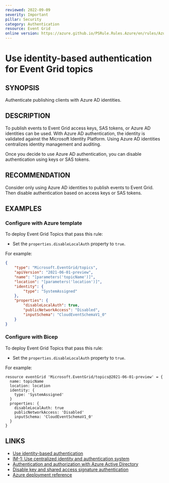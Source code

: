 ```yaml
---
reviewed: 2022-09-09
severity: Important
pillar: Security
category: Authentication
resource: Event Grid
online version: https://azure.github.io/PSRule.Rules.Azure/en/rules/Azure.EventGrid.DisableLocalAuth/
---
```


# Use identity-based authentication for Event Grid topics

## SYNOPSIS

Authenticate publishing clients with Azure AD identities.

## DESCRIPTION

To publish events to Event Grid access keys, SAS tokens, or Azure AD identities can be used.
With Azure AD authentication, the identity is validated against the Microsoft Identity Platform.
Using Azure AD identities centralizes identity management and auditing.

Once you decide to use Azure AD authentication, you can disable authentication using keys or SAS tokens.

## RECOMMENDATION

Consider only using Azure AD identities to publish events to Event Grid.
Then disable authentication based on access keys or SAS tokens.

## EXAMPLES

### Configure with Azure template

To deploy Event Grid Topics that pass this rule:

- Set the `properties.disableLocalAuth` property to `true`.

For example:

```json
{
    "type": "Microsoft.EventGrid/topics",
    "apiVersion": "2021-06-01-preview",
    "name": "[parameters('topicName')]",
    "location": "[parameters('location')]",
    "identity": {
        "type": "SystemAssigned"
    },
    "properties": {
        "disableLocalAuth": true,
        "publicNetworkAccess": "Disabled",
        "inputSchema": "CloudEventSchemaV1_0"
    }
}
```

### Configure with Bicep

To deploy Event Grid Topics that pass this rule:

- Set the `properties.disableLocalAuth` property to `true`.

For example:

```bicep
resource eventGrid 'Microsoft.EventGrid/topics@2021-06-01-preview' = {
  name: topicName
  location: location
  identity: {
    type: 'SystemAssigned'
  }
  properties: {
    disableLocalAuth: true
    publicNetworkAccess: 'Disabled'
    inputSchema: 'CloudEventSchemaV1_0'
  }
}
```

## LINKS

- [Use identity-based authentication](https://docs.microsoft.com/azure/architecture/framework/security/design-identity-authentication#use-identity-based-authentication)
- [IM-1: Use centralized identity and authentication system](https://docs.microsoft.com/security/benchmark/azure/security-controls-v3-identity-management#im-1-use-centralized-identity-and-authentication-system)
- [Authentication and authorization with Azure Active Directory](https://docs.microsoft.com/azure/event-grid/authenticate-with-active-directory)
- [Disable key and shared access signature authentication](https://docs.microsoft.com/azure/event-grid/authenticate-with-active-directory#disable-key-and-shared-access-signature-authentication)
- [Azure deployment reference](https://docs.microsoft.com/azure/templates/microsoft.eventgrid/topics)
